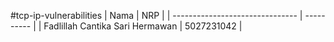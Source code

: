 #tcp-ip-vulnerabilities
| Nama                            | NRP        |
| ------------------------------- | ---------- |
| Fadlillah Cantika Sari Hermawan | 5027231042 |
